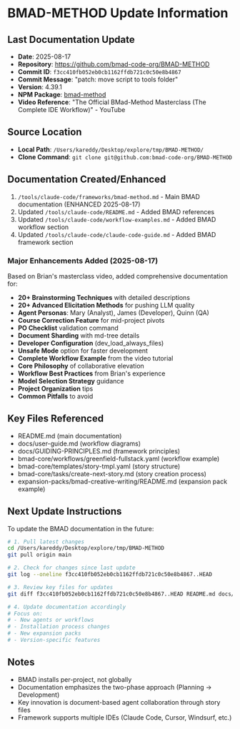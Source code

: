 # BMAD-METHOD Update Information

## Last Documentation Update
- **Date**: 2025-08-17
- **Repository**: https://github.com/bmad-code-org/BMAD-METHOD
- **Commit ID**: `f3cc410fb052eb0cb1162ffdb721c0c50e8b4867`
- **Commit Message**: "patch: move script to tools folder"
- **Version**: 4.39.1
- **NPM Package**: [bmad-method](https://www.npmjs.com/package/bmad-method)
- **Video Reference**: "The Official BMad-Method Masterclass (The Complete IDE Workflow)" - YouTube

## Source Location
- **Local Path**: `/Users/kareddy/Desktop/explore/tmp/BMAD-METHOD/`
- **Clone Command**: `git clone git@github.com:bmad-code-org/BMAD-METHOD`

## Documentation Created/Enhanced
1. `/tools/claude-code/frameworks/bmad-method.md` - Main BMAD documentation (ENHANCED 2025-08-17)
2. Updated `/tools/claude-code/README.md` - Added BMAD references
3. Updated `/tools/claude-code/workflow-examples.md` - Added BMAD workflow section
4. Updated `/tools/claude-code/claude-code-guide.md` - Added BMAD framework section

### Major Enhancements Added (2025-08-17)
Based on Brian's masterclass video, added comprehensive documentation for:
- **20+ Brainstorming Techniques** with detailed descriptions
- **20+ Advanced Elicitation Methods** for pushing LLM quality
- **Agent Personas**: Mary (Analyst), James (Developer), Quinn (QA)
- **Course Correction Feature** for mid-project pivots
- **PO Checklist** validation command
- **Document Sharding** with md-tree details
- **Developer Configuration** (dev_load_always_files)
- **Unsafe Mode** option for faster development
- **Complete Workflow Example** from the video tutorial
- **Core Philosophy** of collaborative elevation
- **Workflow Best Practices** from Brian's experience
- **Model Selection Strategy** guidance
- **Project Organization** tips
- **Common Pitfalls** to avoid

## Key Files Referenced
- README.md (main documentation)
- docs/user-guide.md (workflow diagrams)
- docs/GUIDING-PRINCIPLES.md (framework principles)
- bmad-core/workflows/greenfield-fullstack.yaml (workflow example)
- bmad-core/templates/story-tmpl.yaml (story structure)
- bmad-core/tasks/create-next-story.md (story creation process)
- expansion-packs/bmad-creative-writing/README.md (expansion pack example)

## Next Update Instructions
To update the BMAD documentation in the future:

```bash
# 1. Pull latest changes
cd /Users/kareddy/Desktop/explore/tmp/BMAD-METHOD
git pull origin main

# 2. Check for changes since last update
git log --oneline f3cc410fb052eb0cb1162ffdb721c0c50e8b4867..HEAD

# 3. Review key files for updates
git diff f3cc410fb052eb0cb1162ffdb721c0c50e8b4867..HEAD README.md docs/user-guide.md

# 4. Update documentation accordingly
# Focus on:
# - New agents or workflows
# - Installation process changes
# - New expansion packs
# - Version-specific features
```

## Notes
- BMAD installs per-project, not globally
- Documentation emphasizes the two-phase approach (Planning → Development)
- Key innovation is document-based agent collaboration through story files
- Framework supports multiple IDEs (Claude Code, Cursor, Windsurf, etc.)
